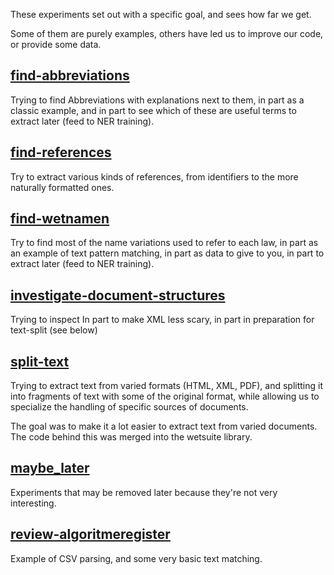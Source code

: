 These experiments set out with a specific goal, and sees how far we get.

Some of them are purely examples, others have led us to improve our code, or provide some data.


## [find-abbreviations](find-abbreviations)
Trying to find Abbreviations with explanations next to them,
in part as a classic example,
and in part to see which of these are useful terms to extract later (feed to NER training).

## [find-references](find-references)
Try to extract various kinds of references, from identifiers to the more naturally formatted ones.

## [find-wetnamen](find-wetnamen)
Try to find most of the name variations used to refer to each law,
in part as an example of text pattern matching,
in part as data to give to you,
in part to extract later (feed to NER training).

## [investigate-document-structures](investigate-document-structures)
Trying to inspect
In part to make XML less scary, in part in preparation for text-split (see below)

## [split-text](split-text)
Trying to extract text from varied formats (HTML, XML, PDF), 
and splitting it into fragments of text with some of the original format,
while allowing us to specialize the handling of specific sources of documents.

The goal was to make it a lot easier to extract text from varied documents.
The code behind this was merged into the wetsuite library.

## [maybe_later](maybe_later)
Experiments that may be removed later because they're not very interesting.

## [review-algoritmeregister](review-algoritmeregister)
Example of CSV parsing, and some very basic text matching.
